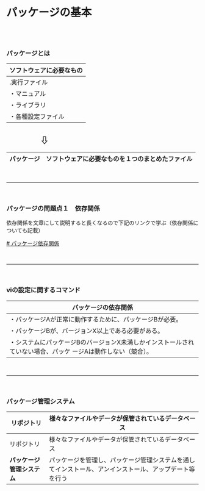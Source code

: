 # パッケージの基本

<br>
<br>

### パッケージとは

| ソフトウェアに必要なもの |    
|--|
| .実行ファイル |          
| ・マニュアル |
| ・ライブラリ |
| ・各種設定ファイル |
 
## &emsp; 　　　⇩

| パッケージ | ソフトウェアに必要なものを１つのまとめたファイル |
|--|--| 

<br>

-----------------------------

<br>

### パッケージの問題点１　依存関係

依存関係を文章にして説明すると長くなるので下記のリンクで学ぶ（依存関係についても記載）

[# パッケージ依存関係](https://tanoike.com/linux-package-dependencies-explainedURL)

<br>

----------------------

<br>

### viの設定に関するコマンド
| パッケージの依存関係  |
| -----|
| ・パッケージAが正常に動作するために、パッケージBが必要。 |
| ・パッケージBが、バージョンX以上である必要がある。 |
| ・システムにパッケージBのバージョンX未満しかインストールされていない場合、パッケ  ージAは動作しない（競合）。 |

<br>

---------------

<br>

### パッケージ管理システム

|リポジトリ| 様々なファイルやデータが保管されているデータベース |
|--|--|
| リポジトリ | 様々なファイルやデータが保管されているデータベース |
| **パッケージ管理システム** | パッケージを管理し、パッケージ管理システムを通してインストール、アンインストール、アップデート等を行う |

